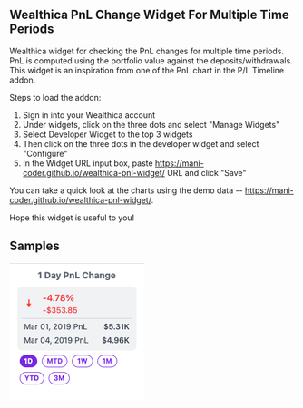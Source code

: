 
## Wealthica PnL Change Widget For Multiple Time Periods

Wealthica widget for checking the PnL changes for multiple time periods. PnL is computed using the portfolio value against the deposits/withdrawals. This widget is an inspiration from one of the PnL chart in the P/L Timeline addon. 

Steps to load the addon:

1. Sign in into your Wealthica account
2. Under widgets, click on the three dots and select "Manage Widgets"
3. Select Developer Widget to the top 3 widgets
4. Then click on the three dots in the developer widget and select "Configure"
5. In the Widget URL input box, paste https://mani-coder.github.io/wealthica-pnl-widget/ URL and click "Save"

You can take a quick look at the charts using the demo data -- https://mani-coder.github.io/wealthica-pnl-widget/.

Hope this widget is useful to you!

## Samples

![PnL Widget](https://raw.githubusercontent.com/mani-coder/wealthica-pnl-widget/main/samples/pnl-widget.png)
